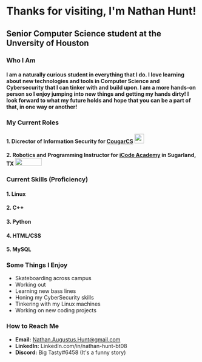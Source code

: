# Thanks for visiting, I'm Nathan Hunt!

## Senior Computer Science student at the Unversity of Houston

### Who I Am
#### I am a naturally curious student in everything that I do. I love learning about new technologies and tools in Computer Science and Cybersecurity that I can tinker with and build upon. I am a more hands-on person so I enjoy jumping into new things and getting my hands dirty! I look forward to what my future holds and hope that you can be a part of that, in one way or another!

### My Current Roles
#### 1. Dicrector of Information Security for <a href="https://cougarcs.com/">CougarCS</a> <img src="https://drive.google.com/uc?export=view&id=1MWGdmDQS7QuxeWGcInaMmqqAtGkOolIu" width = 25px height = 25px></img>
#### 2. Robotics and Programming Instructor for <a href="https://icodeschool.com/">iCode Academy</a> in Sugarland, TX <img src="https://icodeschool.com/wp-content/uploads/2021/03/iCode-Logo-Black.png" width = 70 height = 20></img>

### Current Skills (Proficiency)
#### 1. Linux
#### 2. C++
#### 3. Python
#### 4. HTML/CSS
#### 5. MySQL


### Some Things I Enjoy
- Skateboarding across campus
- Working out
- Learning new bass lines
- Honing my CyberSecurity skills
- Tinkering with my Linux machines
- Working on new coding projects


### How to Reach Me
- **Email:** Nathan.Augustus.Hunt@gmail.com
- **LinkedIn:** LinkedIn.com/in/nathan-hunt-bt08
- **Discord:** Big Tasty#6458 (It's a funny story)

